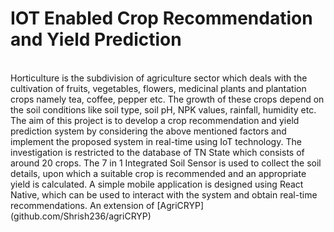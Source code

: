 # IOT Enabled Crop Recommendation and Yield Prediction
</br>
Horticulture is the subdivision of agriculture sector which deals with the
cultivation of fruits, vegetables, flowers, medicinal plants and plantation crops
namely tea, coffee, pepper etc. The growth of these crops depend on the soil
conditions like soil type, soil pH, NPK values, rainfall, humidity etc. The aim of
this project is to develop a crop recommendation and yield prediction system by
considering the above mentioned factors and implement the proposed system in
real-time using IoT technology.
The investigation is restricted to the database of TN State which consists of
around 20 crops. The 7 in 1 Integrated Soil Sensor is used to collect the soil
details, upon which a suitable crop is recommended and an appropriate yield is
calculated. A simple mobile application is designed using React Native, which
can be used to interact with the system and obtain real-time recommendations.
An extension of [AgriCRYP](github.com/Shrish236/agriCRYP)

